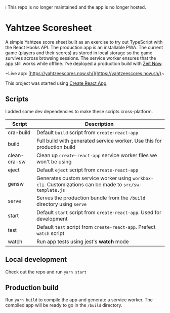 ℹ️ This repo is no longer maintained and the app is no longer hosted.

# Yahtzee Scoresheet

A simple Yahtzee score sheet built as an exercise to try out TypeScript with the React Hooks API. The production app is an installable PWA. The current game (players and their scores) as stored in local storage so the game survives across browsing sessions. The service worker ensures that the app still works while offline. I've deployed a production build with [Zeit Now](https://zeit.co/).

~Live app: [https://yahtzeescores.now.sh/](https://yahtzeescores.now.sh/)~

This project was started using [Create React App](https://github.com/facebook/create-react-app).

## Scripts

I added some dev dependencies to make these scripts cross-platform.

| Script       | Description                                                                                             |
| ------------ | ------------------------------------------------------------------------------------------------------- |
| cra-build    | Default `build` script from `create-react-app`                                                          |
| build        | Full build with generated service worker. Use this for production build                                 |
| clean-cra-sw | Clean up `create-react-app` service worker files we won't be using                                      |
| eject        | Default `eject` script from `create-react-app`                                                          |
| gensw        | Generates custom service worker using `workbox-cli`. Customizations can be made to `src/sw-template.js` |
| serve        | Serves the production bundle from the `/build` directory using `serve`                                  |
| start        | Default `start` script from `create-react-app`. Used for development                                    |
| test         | Default `test` script from `create-react-app`. Prefect `watch` script                                   |
| watch        | Run app tests using jest's **watch** mode                                                               |

## Local development

Check out the repo and run `yarn start`

## Production build

Run `yarn build` to compile the app and generate a service worker. The compiled app will be ready to go in the `/build` directory.
